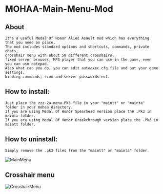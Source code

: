 # MOHAA-Main-Menu-Mod

## About
```
It's a useful Medal Of Honor Alied Asault mod which has everything that you need on place.
The mod includes standard options and shortcuts, commands, private chats,
crosshair menu with about 50 different crosshairs,
fixed server browser, MP3 player that you can use in the game, even you can use notepad.
Also what can you do, you can edit autoexec.cfg file and put your game settings,
binding commands, rcon and server passwords ect.

```


## How to install:
```
Just place the zzz-2a-menu.Pk3 file in your "maintt" or "mainta" folder in your mohaa directory.
If you are using Medal Of Honor Spearhead version place the .Pk3 in mainta folder.
If you are using Medal Of Honor Breakthrough version place the .Pk3 in maintt folder.
```

## How to uninstall:
```
Simply remove the .pk3 files from the "maintt" or "mainta" folder.
```

![MainMenu](https://user-images.githubusercontent.com/74711786/211196285-dd6f79b8-7b74-42f4-b364-668b36ad78d5.jpg)

## Crosshair menu
![CrosshairMenu](https://user-images.githubusercontent.com/74711786/211196362-838a670e-5b1a-4f97-a576-6445f845ed1a.jpg)




